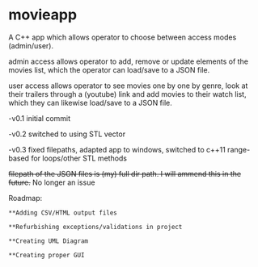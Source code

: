 # movieapp

A C++ app which allows operator to choose between access modes (admin/user).

admin access allows operator to add, remove or update elements of the movies list, which the operator can load/save to a JSON file.

user access allows operator to see movies one by one by genre, look at their trailers through a (youtube) link and add movies to their watch list, which they can likewise load/save to a JSON file.



-v0.1 initial commit

-v0.2 switched to using STL vector

-v0.3 fixed filepaths, adapted app to windows, switched to c++11 range-based for loops/other STL methods

  ~~filepath of the JSON files is (my) full dir path. I will ammend this in the future.~~ No longer an issue


  Roadmap:

    **Adding CSV/HTML output files

    **Refurbishing exceptions/validations in project

    **Creating UML Diagram

    **Creating proper GUI
